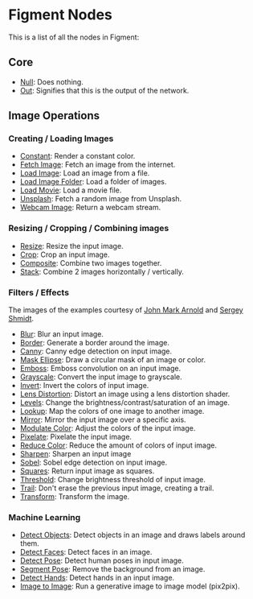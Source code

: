 # Figment Nodes

This is a list of all the nodes in Figment:

## Core

- [Null](./null): Does nothing.
- [Out](./out): Signifies that this is the output of the network.

## Image Operations

### Creating / Loading Images

- [Constant](./constant): Render a constant color.
- [Fetch Image](./fetch-image): Fetch an image from the internet.
- [Load Image](./load-image): Load an image from a file.
- [Load Image Folder](./load-image-folder): Load a folder of images.
- [Load Movie](./load-movie): Load a movie file.
- [Unsplash](./unsplash): Fetch a random image from Unsplash.
- [Webcam Image](./webcam-image): Return a webcam stream.

### Resizing / Cropping / Combining images

- [Resize](./resize): Resize the input image.
- [Crop](./crop): Crop an input image.
- [Composite](./composite): Combine two images together.
- [Stack](./stack): Combine 2 images horizontally / vertically.

### Filters / Effects

The images of the examples courtesy of [John Mark Arnold](https://unsplash.com/@johnmarkarnold) and [Sergey Shmidt](https://unsplash.com/@monstercritic).

- [Blur](./blur): Blur an input image.
- [Border](./border): Generate a border around the image.
- [Canny](./canny): Canny edge detection on input image.
- [Mask Ellipse](./mask-ellipse): Draw a circular mask of an image or color.
- [Emboss](./emboss): Emboss convolution on an input image.
- [Grayscale](./grayscale): Convert the input image to grayscale.
- [Invert](./invert): Invert the colors of input image.
- [Lens Distortion](./lens-distortion): Distort an image using a lens distortion shader.
- [Levels](./levels): Change the brightness/contrast/saturation of an image.
- [Lookup](./lookup): Map the colors of one image to another image.
- [Mirror](./mirror): Mirror the input image over a specific axis.
- [Modulate Color](./modulate-color): Adjust the colors of the input image.
- [Pixelate](./pixelate): Pixelate the input image.
- [Reduce Color](./reduce-color): Reduce the amount of colors of input image.
- [Sharpen](./sharpen): Sharpen an input image
- [Sobel](./sobel): Sobel edge detection on input image.
- [Squares](./squares): Return input image as squares.
- [Threshold](./threshold): Change brightness threshold of input image.
- [Trail](./trail): Don't erase the previous input image, creating a trail.
- [Transform](./transform): Transform the image.

### Machine Learning

- [Detect Objects](./detect-objects): Detect objects in an image and draws labels around them.
- [Detect Faces](./detect-faces): Detect faces in an image.
- [Detect Pose](./detect-pose): Detect human poses in input image.
- [Segment Pose](./segment-pose): Remove the background from an image.
- [Detect Hands](./detect-hands): Detect hands in an input image.
- [Image to Image](./image-to-image): Run a generative image to image model (pix2pix).
